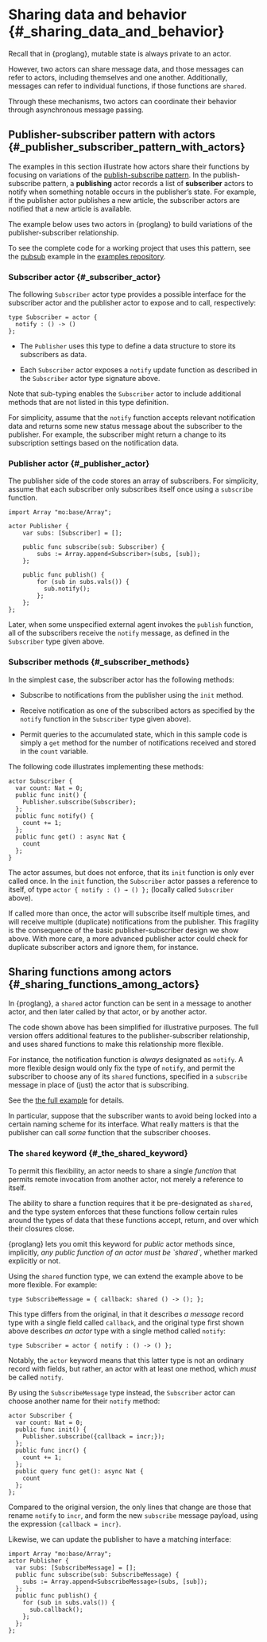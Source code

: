 # Sharing data and behavior {#_sharing_data_and_behavior}

Recall that in {proglang}, mutable state is always private to an actor.

However, two actors can share message data, and those messages can refer to actors, including themselves and one another. Additionally, messages can refer to individual functions, if those functions are `shared`.

Through these mechanisms, two actors can coordinate their behavior through asynchronous message passing.

## Publisher-subscriber pattern with actors {#_publisher_subscriber_pattern_with_actors}

The examples in this section illustrate how actors share their functions by focusing on variations of the [publish-subscribe pattern](https://en.wikipedia.org/wiki/Publish-subscribe_pattern). In the publish-subscribe pattern, a **publishing** actor records a list of **subscriber** actors to notify when something notable occurs in the publisher’s state. For example, if the publisher actor publishes a new article, the subscriber actors are notified that a new article is available.

The example below uses two actors in {proglang} to build variations of the publisher-subscriber relationship.

To see the complete code for a working project that uses this pattern, see the [pubsub](https://github.com/dfinity/examples/tree/master/motoko/pubsub) example in the [examples repository](https://github.com/dfinity/examples).

### Subscriber actor {#_subscriber_actor}

The following `Subscriber` actor type provides a possible interface for the subscriber actor and the publisher actor to expose and to call, respectively:

``` {#tsub .motoko}
type Subscriber = actor {
  notify : () -> ()
};
```

-   The `Publisher` uses this type to define a data structure to store its subscribers as data.

-   Each `Subscriber` actor exposes a `notify` update function as described in the `Subscriber` actor type signature above.

Note that sub-typing enables the `Subscriber` actor to include additional methods that are not listed in this type definition.

For simplicity, assume that the `notify` function accepts relevant notification data and returns some new status message about the subscriber to the publisher. For example, the subscriber might return a change to its subscription settings based on the notification data.

### Publisher actor {#_publisher_actor}

The publisher side of the code stores an array of subscribers. For simplicity, assume that each subscriber only subscribes itself once using a `subscribe` function.

``` {#pub .motoko}
import Array "mo:base/Array";

actor Publisher {
    var subs: [Subscriber] = [];

    public func subscribe(sub: Subscriber) {
        subs := Array.append<Subscriber>(subs, [sub]);
    };

    public func publish() {
        for (sub in subs.vals()) {
          sub.notify();
        };
    };
};
```

Later, when some unspecified external agent invokes the `publish` function, all of the subscribers receive the `notify` message, as defined in the `Subscriber` type given above.

### Subscriber methods {#_subscriber_methods}

In the simplest case, the subscriber actor has the following methods:

-   Subscribe to notifications from the publisher using the `init` method.

-   Receive notification as one of the subscribed actors as specified by the `notify` function in the `Subscriber` type given above).

-   Permit queries to the accumulated state, which in this sample code is simply a `get` method for the number of notifications received and stored in the `count` variable.

The following code illustrates implementing these methods:

``` motoko
actor Subscriber {
  var count: Nat = 0;
  public func init() {
    Publisher.subscribe(Subscriber);
  };
  public func notify() {
    count += 1;
  };
  public func get() : async Nat {
    count
  };
}
```

The actor assumes, but does not enforce, that its `init` function is only ever called once. In the `init` function, the `Subscriber` actor passes a reference to itself, of type `actor { notify : () → () };` (locally called `Subscriber` above).

If called more than once, the actor will subscribe itself multiple times, and will receive multiple (duplicate) notifications from the publisher. This fragility is the consequence of the basic publisher-subscriber design we show above. With more care, a more advanced publisher actor could check for duplicate subscriber actors and ignore them, for instance.

## Sharing functions among actors {#_sharing_functions_among_actors}

In {proglang}, a `shared` actor function can be sent in a message to another actor, and then later called by that actor, or by another actor.

The code shown above has been simplified for illustrative purposes. The full version offers additional features to the publisher-subscriber relationship, and uses shared functions to make this relationship more flexible.

For instance, the notification function is *always* designated as `notify`. A more flexible design would only fix the type of `notify`, and permit the subscriber to choose any of its `shared` functions, specified in a `subscribe` message in place of (just) the actor that is subscribing.

See the [the full example](https://github.com/dfinity/examples/tree/master/motoko/pub-sub) for details.

In particular, suppose that the subscriber wants to avoid being locked into a certain naming scheme for its interface. What really matters is that the publisher can call *some* function that the subscriber chooses.

### The `shared` keyword {#_the_shared_keyword}

To permit this flexibility, an actor needs to share a single *function* that permits remote invocation from another actor, not merely a reference to itself.

The ability to share a function requires that it be pre-designated as `shared`, and the type system enforces that these functions follow certain rules around the types of data that these functions accept, return, and over which their closures close.

{proglang} lets you omit this keyword for *public* actor methods since, implicitly, *any public function of an actor must be \`shared\`*, whether marked explicitly or not.

Using the `shared` function type, we can extend the example above to be more flexible. For example:

``` {#submessage .motoko}
type SubscribeMessage = { callback: shared () -> (); };
```

This type differs from the original, in that it describes *a message* record type with a single field called `callback`, and the original type first shown above describes *an actor* type with a single method called `notify`:

``` {#typesub .motoko}
type Subscriber = actor { notify : () -> () };
```

Notably, the `actor` keyword means that this latter type is not an ordinary record with fields, but rather, an actor with at least one method, which *must* be called `notify`.

By using the `SubscribeMessage` type instead, the `Subscriber` actor can choose another name for their `notify` method:

``` {#newsub .motoko}
actor Subscriber {
  var count: Nat = 0;
  public func init() {
    Publisher.subscribe({callback = incr;});
  };
  public func incr() {
    count += 1;
  };
  public query func get(): async Nat {
    count
  };
};
```

Compared to the original version, the only lines that change are those that rename `notify` to `incr`, and form the new `subscribe` message payload, using the expression `{callback = incr}`.

Likewise, we can update the publisher to have a matching interface:

``` {#newpub .motoko}
import Array "mo:base/Array";
actor Publisher {
  var subs: [SubscribeMessage] = [];
  public func subscribe(sub: SubscribeMessage) {
    subs := Array.append<SubscribeMessage>(subs, [sub]);
  };
  public func publish() {
    for (sub in subs.vals()) {
      sub.callback();
    };
  };
};
```
